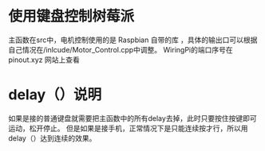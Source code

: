 
# 使用键盘控制树莓派
主函数在src中，电机控制使用的是 Raspbian 自带的<WiringPi>库 ，具体的输出口可以根据自己情况在/inlcude/Motor_Control.cpp中调整。
  WiringPi的端口序号在 pinout.xyz 网站上查看

# delay（）说明
如果是接的普通键盘就需要把主函数中的所有delay去掉，此时只要按住按键即可运动，松开停止。
但是如果是接手机，正常情况下是只能连续按才行，所以用delay（）达到连续的效果。
